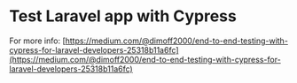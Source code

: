 # Test Laravel app with Cypress

For more info: [https://medium.com/@dimoff2000/end-to-end-testing-with-cypress-for-laravel-developers-25318b11a6fc](https://medium.com/@dimoff2000/end-to-end-testing-with-cypress-for-laravel-developers-25318b11a6fc)
